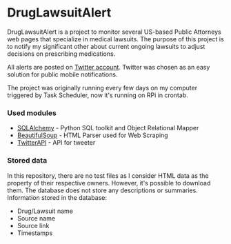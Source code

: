 # DrugLawsuitAlert

DrugLawsuitAlert is a project to monitor several US-based Public Attorneys web pages that specialize in medical lawsuits.
The purpose of this project is to notify my significant other about current ongoing lawsuits to adjust decisions on prescribing medications.

All alerts are posted on [Twitter account][Twitter_Account]. Twitter was chosen as an easy solution for public mobile notifications.

The project was originally running every few days on my computer triggered by Task Scheduler, now it's running on RPi in crontab.

### Used modules
* [SQLAlchemy] - Python SQL toolkit and Object Relational Mapper
* [BeautifulSoup] - HTML Parser used for Web Scraping
* [TwitterAPI] - API for tweeter


### Stored data
In this repository, there are no test files as I consider HTML data as the property of their respective owners. However, it's possible to download them.
The database does not store any descriptions or summaries.
Information stored in the database:
* Drug/Lawsuit name
* Source name
* Source link
* Timestamps


[Twitter_Account]: <https://twitter.com/LawsuitsBot>
[TwitterAPI]: <https://github.com/geduldig/TwitterAPI/>
[SQLAlchemy]: <https://www.sqlalchemy.org/>
[BeautifulSoup]: <https://www.crummy.com/software/BeautifulSoup/bs4/doc/>